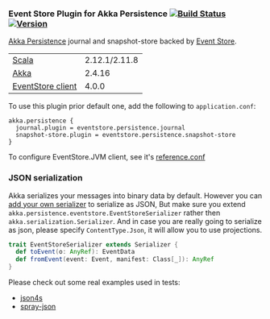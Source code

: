 ### Event Store Plugin for Akka Persistence [![Build Status](https://travis-ci.org/EventStore/EventStore.Akka.Persistence.svg?branch=master)](https://travis-ci.org/EventStore/EventStore.Akka.Persistence) [![Version](https://img.shields.io/maven-central/v/com.geteventstore/akka-persistence-eventstore_2.11.svg?label=version)](http://search.maven.org/#search%7Cga%7C1%7Cg%3Acom.geteventstore%20AND%20akka-persistence-eventstore)

[Akka Persistence](http://doc.akka.io/docs/akka/2.4.14/scala/persistence.html) journal and snapshot-store backed by [Event Store](http://geteventstore.com/).

<table border="0">
  <tr>
    <td><a href="http://www.scala-lang.org">Scala</a> </td>
    <td>2.12.1/2.11.8</td>
  </tr>
  <tr>
    <td><a href="http://akka.io">Akka</a> </td>
    <td>2.4.16</td>
  </tr>
  <tr>
    <td><a href="https://github.com/EventStore/EventStore.JVM">EventStore client</a> </td>
    <td>4.0.0</td>
  </tr>
</table>

To use this plugin prior default one, add the following to `application.conf`:

```
akka.persistence {
  journal.plugin = eventstore.persistence.journal
  snapshot-store.plugin = eventstore.persistence.snapshot-store
}
```

To configure EventStore.JVM client, see it's [reference.conf](https://github.com/EventStore/EventStore.JVM/blob/master/src/main/resources/reference.conf)

### JSON serialization

Akka serializes your messages into binary data by default.
However you can [add your own serializer](http://doc.akka.io/docs/akka/2.4.14/scala/serialization.html#Customization) to serialize as JSON,
But make sure you extend `akka.persistence.eventstore.EventStoreSerializer` rather then `akka.serialization.Serializer`. 
And in case you are really going to serialize as json, please specify `ContentType.Json`, it will allow you to use projections.
 
```scala
trait EventStoreSerializer extends Serializer {
  def toEvent(o: AnyRef): EventData
  def fromEvent(event: Event, manifest: Class[_]): AnyRef
}
```
 
Please check out some real examples used in tests:
* [json4s](src/test/scala/akka/persistence/eventstore/Json4sSerializer.scala)
* [spray-json](src/test/scala/akka/persistence/eventstore/SprayJsonSerializer.scala)
